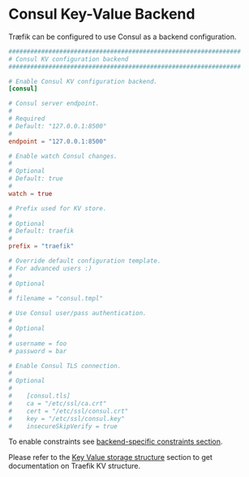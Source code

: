 # Consul Key-Value Backend

Træfik can be configured to use Consul as a backend configuration.

```toml
################################################################
# Consul KV configuration backend
################################################################

# Enable Consul KV configuration backend.
[consul]

# Consul server endpoint.
#
# Required
# Default: "127.0.0.1:8500"
#
endpoint = "127.0.0.1:8500"

# Enable watch Consul changes.
#
# Optional
# Default: true
#
watch = true

# Prefix used for KV store.
#
# Optional
# Default: traefik
#
prefix = "traefik"

# Override default configuration template.
# For advanced users :)
#
# Optional
#
# filename = "consul.tmpl"

# Use Consul user/pass authentication.
#
# Optional
#
# username = foo
# password = bar

# Enable Consul TLS connection.
#
# Optional
#
#    [consul.tls]
#    ca = "/etc/ssl/ca.crt"
#    cert = "/etc/ssl/consul.crt"
#    key = "/etc/ssl/consul.key"
#    insecureSkipVerify = true
```

To enable constraints see [backend-specific constraints section](/configuration/commons/#backend-specific).

Please refer to the [Key Value storage structure](/user-guide/kv-config/#key-value-storage-structure) section to get documentation on Traefik KV structure.

